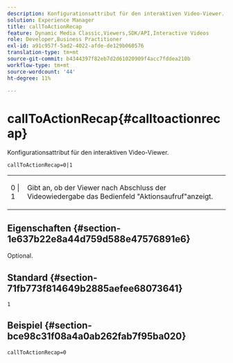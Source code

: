 ```yaml
---
description: Konfigurationsattribut für den interaktiven Video-Viewer.
solution: Experience Manager
title: callToActionRecap
feature: Dynamic Media Classic,Viewers,SDK/API,Interactive Videos
role: Developer,Business Practitioner
exl-id: a91c957f-5ad2-4022-afde-de129b060576
translation-type: tm+mt
source-git-commit: b4344397f82eb7d2d61020909f4acc7fddea210b
workflow-type: tm+mt
source-wordcount: '44'
ht-degree: 11%

---
```


# callToActionRecap{#calltoactionrecap}

Konfigurationsattribut für den interaktiven Video-Viewer.

`callToActionRecap=0|1`

<table id="table_441553CD34C94A58A9D7CBF772DEDDB6"> 
 <tbody> 
  <tr> 
   <td colname="col1"> <p> <span class="codeph"> 0 | 1</span> </p> </td> 
   <td colname="col2"> <p> Gibt an, ob der Viewer nach Abschluss der Videowiedergabe das Bedienfeld "Aktionsaufruf"anzeigt. </p> </td> 
  </tr> 
 </tbody> 
</table>

## Eigenschaften {#section-1e637b22e8a44d759d588e47576891e6}

Optional.

## Standard {#section-71fb773f814649b2885aefee68073641}

`1`

## Beispiel {#section-bce98c31f08a4a0ab262fab7f95ba020}

```
callToActionRecap=0
```
